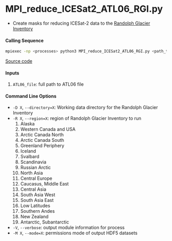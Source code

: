 MPI_reduce_ICESat2_ATL06_RGI.py
===============================

- Create masks for reducing ICESat-2 data to the [Randolph Glacier Inventory](https://www.glims.org/RGI/rgi60_dl.html)  

#### Calling Sequence
```bash
mpiexec -np <processes> python3 MPI_reduce_ICESat2_ATL06_RGI.py <path_to_ATL06_file>
```
[Source code](https://github.com/tsutterley/read-ICESat-2/blob/master/MPI_reduce_ICESat2_ATL06_RGI.py)  

#### Inputs
1. `ATL06_file`: full path to ATL06 file  

#### Command Line Options
- `-D X`, `--directory=X`: Working data directory for the Randolph Glacier Inventory
- `-R X`, `--region=X`: region of Randolph Glacier Inventory to run
    1. Alaska
    2. Western Canada and USA
    3. Arctic Canada North
    4. Arctic Canada South
    5. Greenland Periphery
    6. Iceland
    7. Svalbard
    8. Scandinavia
    9. Russian Arctic
    10. North Asia
    11. Central Europe
    12. Caucasus, Middle East
    13. Central Asia
    14. South Asia West
    15. South Asia East
    16. Low Latitudes
    17. Southern Andes
    18. New Zealand
    19. Antarctic, Subantarctic
- `-V`, `--verbose`: output module information for process  
- `-M X`, `--mode=X`: permissions mode of output HDF5 datasets  
